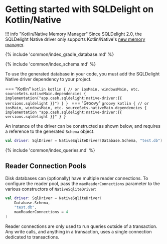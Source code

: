 # Getting started with SQLDelight on Kotlin/Native

!!! info "Kotlin/Native Memory Manager"
    Since SQLDelight 2.0, the SQLDelight Native driver only supports Kotlin/Native's [new memory manager].

{% include 'common/index_gradle_database.md' %}

{% include 'common/index_schema.md' %}

To use the generated database in your code, you must add the SQLDelight Native driver dependency to
your project.

=== "Kotlin"
    ```kotlin
    kotlin {
      // or iosMain, windowsMain, etc.
      sourceSets.nativeMain.dependencies {
        implementation("app.cash.sqldelight:native-driver:{{ versions.sqldelight }}")
      }
    }
    ```
=== "Groovy"
    ```groovy
    kotlin {
      // or iosMain, windowsMain, etc.
      sourceSets.nativeMain.dependencies {
        implementation "app.cash.sqldelight:native-driver:{{ versions.sqldelight }}"
      }
    }
    ```

An instance of the driver can be constructed as shown below, and requires a reference to the generated `Schema` object.

```kotlin
val driver: SqlDriver = NativeSqliteDriver(Database.Schema, "test.db")
```

{% include 'common/index_queries.md' %}

## Reader Connection Pools

Disk databases can (optionally) have multiple reader connections. To configure the reader pool, pass 
the `maxReaderConnections` parameter to the various constructors of `NativeSqliteDriver`:

```kotlin
val driver: SqlDriver = NativeSqliteDriver(
    Database.Schema, 
    "test.db", 
    maxReaderConnections = 4
)
```

Reader connections are only used to run queries outside of a transaction. Any write calls, and 
anything in a transaction, uses a single connection dedicated to transactions.

[new memory manager]: https://kotlinlang.org/docs/native-memory-manager.html
